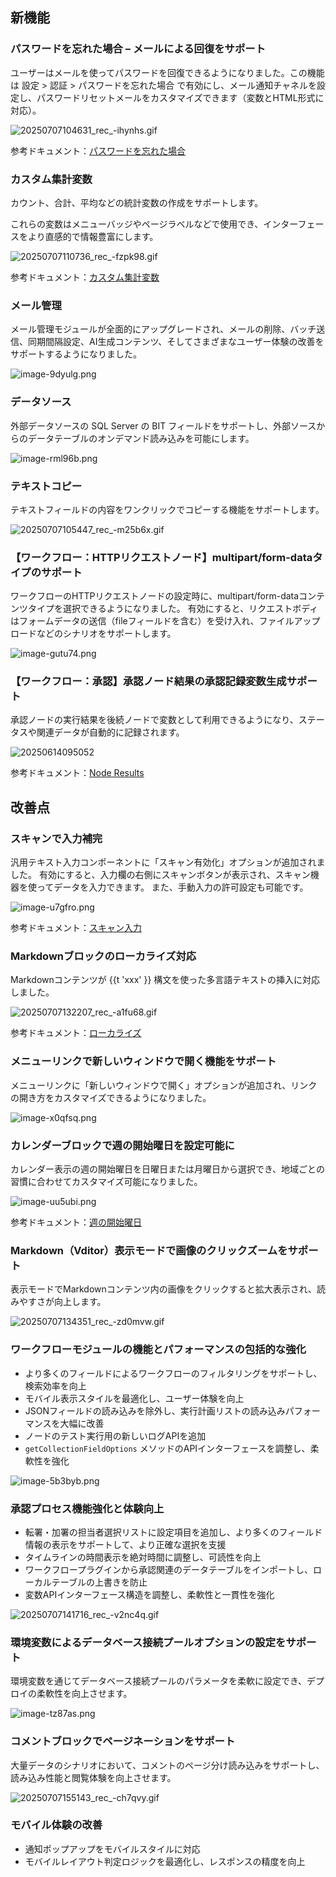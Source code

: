 ## 新機能

### パスワードを忘れた場合 – メールによる回復をサポート

ユーザーはメールを使ってパスワードを回復できるようになりました。この機能は 設定 > 認証 > パスワードを忘れた場合 で有効にし、メール通知チャネルを設定し、パスワードリセットメールをカスタマイズできます（変数とHTML形式に対応）。

![20250707104631_rec_-ihynhs.gif](https://static-docs.nocobase.com/20250707104631_rec_-ihynhs.gif)

参考ドキュメント：[パスワードを忘れた場合](https://docs-jp.nocobase.com/handbook/auth/user#%E3%83%91%E3%82%B9%E3%83%AF%E3%83%BC%E3%83%89%E3%82%92%E5%BF%98%E3%82%8C%E3%81%9F%E5%A0%B4%E5%90%88)

### カスタム集計変数

カウント、合計、平均などの統計変数の作成をサポートします。

これらの変数はメニューバッジやページラベルなどで使用でき、インターフェースをより直感的で情報豊富にします。

![20250707110736_rec_-fzpk98.gif](https://static-docs.nocobase.com/20250707110736_rec_-fzpk98.gif)

参考ドキュメント：[カスタム集計変数](https://docs-jp.nocobase.com/handbook/custom-variables)

### メール管理

メール管理モジュールが全面的にアップグレードされ、メールの削除、バッチ送信、同期間隔設定、AI生成コンテンツ、そしてさまざまなユーザー体験の改善をサポートするようになりました。

![image-9dyulg.png](https://static-docs.nocobase.com/image-9dyulg.png)

### データソース

外部データソースの SQL Server の BIT フィールドをサポートし、外部ソースからのデータテーブルのオンデマンド読み込みを可能にします。

![image-rml96b.png](https://static-docs.nocobase.com/image-rml96b.png)

### テキストコピー

テキストフィールドの内容をワンクリックでコピーする機能をサポートします。

![20250707105447_rec_-m25b6x.gif](https://static-docs.nocobase.com/20250707105447_rec_-m25b6x.gif)

### 【ワークフロー：HTTPリクエストノード】multipart/form-dataタイプのサポート

ワークフローのHTTPリクエストノードの設定時に、multipart/form-dataコンテンツタイプを選択できるようになりました。
有効にすると、リクエストボディはフォームデータの送信（fileフィールドを含む）を受け入れ、ファイルアップロードなどのシナリオをサポートします。

![image-gutu74.png](https://static-docs.nocobase.com/image-gutu74.png)

### 【ワークフロー：承認】承認ノード結果の承認記録変数生成サポート

承認ノードの実行結果を後続ノードで変数として利用できるようになり、ステータスや関連データが自動的に記録されます。

![20250614095052](https://static-docs.nocobase.com/20250614095052.png)

参考ドキュメント：[Node Results](https://docs.nocobase.com/handbook/workflow-approval/node#node-results)

## 改善点

### スキャンで入力補完

汎用テキスト入力コンポーネントに「スキャン有効化」オプションが追加されました。
有効にすると、入力欄の右側にスキャンボタンが表示され、スキャン機器を使ってデータを入力できます。
また、手動入力の許可設定も可能です。

![image-u7gfro.png](https://static-docs.nocobase.com/image-u7gfro.png)

参考ドキュメント：[スキャン入力](https://docs-cn.nocobase.com/handbook/ui/fields/field-settings/enable-scan)

### Markdownブロックのローカライズ対応

Markdownコンテンツが {{t 'xxx' }} 構文を使った多言語テキストの挿入に対応しました。

![20250707132207_rec_-a1fu68.gif](https://static-docs.nocobase.com/20250707132207_rec_-a1fu68.gif)

参考ドキュメント：[ローカライズ](https://docs.nocobase.com/handbook/ui/blocks/other-blocks/markdown#localization)

### メニューリンクで新しいウィンドウで開く機能をサポート

メニューリンクに「新しいウィンドウで開く」オプションが追加され、リンクの開き方をカスタマイズできるようになりました。

![image-x0qfsq.png](https://static-docs.nocobase.com/image-x0qfsq.png)

### カレンダーブロックで週の開始曜日を設定可能に

カレンダー表示の週の開始曜日を日曜日または月曜日から選択でき、地域ごとの習慣に合わせてカスタマイズ可能になりました。

![image-uu5ubi.png](https://static-docs.nocobase.com/image-uu5ubi.png)

参考ドキュメント：[週の開始曜日](https://docs-jp.nocobase.com/handbook/calendar#week-start-day)

### Markdown（Vditor）表示モードで画像のクリックズームをサポート

表示モードでMarkdownコンテンツ内の画像をクリックすると拡大表示され、読みやすさが向上します。

![20250707134351_rec_-zd0mvw.gif](https://static-docs.nocobase.com/20250707134351_rec_-zd0mvw.gif)

### ワークフローモジュールの機能とパフォーマンスの包括的な強化

- より多くのフィールドによるワークフローのフィルタリングをサポートし、検索効率を向上
- モバイル表示スタイルを最適化し、ユーザー体験を向上
- JSONフィールドの読み込みを除外し、実行計画リストの読み込みパフォーマンスを大幅に改善
- ノードのテスト実行用の新しいログAPIを追加
- `getCollectionFieldOptions` メソッドのAPIインターフェースを調整し、柔軟性を強化

![image-5b3byb.png](https://static-docs.nocobase.com/image-5b3byb.png)

### 承認プロセス機能強化と体験向上

- 転署・加署の担当者選択リストに設定項目を追加し、より多くのフィールド情報の表示をサポートして、より正確な選択を支援
- タイムラインの時間表示を絶対時間に調整し、可読性を向上
- ワークフロープラグインから承認関連のデータテーブルをインポートし、ローカルテーブルの上書きを防止
- 変数APIインターフェース構造を調整し、柔軟性と一貫性を強化

![20250707141716_rec_-v2nc4q.gif](https://static-docs.nocobase.com/20250707141716_rec_-v2nc4q.gif)

### 環境変数によるデータベース接続プールオプションの設定をサポート

環境変数を通じてデータベース接続プールのパラメータを柔軟に設定でき、デプロイの柔軟性を向上させます。

![image-tz87as.png](https://static-docs.nocobase.com/image-tz87as.png)

### コメントブロックでページネーションをサポート

大量データのシナリオにおいて、コメントのページ分け読み込みをサポートし、読み込み性能と閲覧体験を向上させます。

![20250707155143_rec_-ch7qvy.gif](https://static-docs.nocobase.com/20250707155143_rec_-ch7qvy.gif)

### モバイル体験の改善

- 通知ポップアップをモバイルスタイルに対応
- モバイルレイアウト判定ロジックを最適化し、レスポンスの精度を向上
